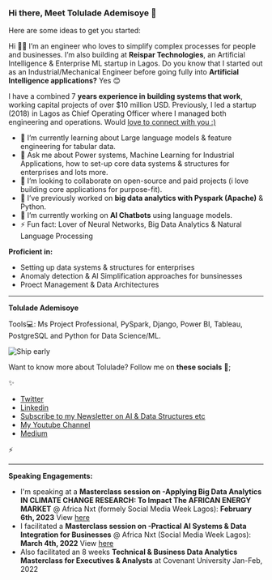 ### Hi there, Meet Tolulade Ademisoye  👋


Here are some ideas to get you started:

Hi 👋🏽 I’m an engineer who loves to simplify complex processes for people and businesses. I’m also building at **Reispar Technologies**, an Artificial Intelligence & Enterprise ML startup in Lagos. Do you know that I started out as an Industrial/Mechanical Engineer before going fully into **Artificial Intelligence applications?** Yes 😊

I have a combined 7 **years experience in building systems that work**, working capital projects of over $10 million USD. Previously, I led a startup (2018) in Lagos as Chief Operating Officer where I managed both engineering and operations. Would [love to connect with you :)](https://www.linkedin.com/in/tolulade-ademisoye-61560a5a/)

- 🌱 I’m currently learning about Large language models & feature engineering for tabular data.
- 💬 Ask me about Power systems, Machine Learning for Industrial Applications, how to set-up core data systems & structures for enterprises and lots more.
- 👯 I’m looking to collaborate on open-source and paid projects (i love building core applications for purpose-fit).
- 🔭 I’ve previously worked on **big data analytics with Pyspark (Apache)** & Python.
- 🔭 I’m currently working on **AI Chatbots** using language models.
- ⚡ Fun fact: Lover of Neural Networks, Big Data Analytics & Natural Language Processing



**Proficient in:**

- Setting up data systems & structures for enterprises
- Anomaly detection & AI Simplification approaches for bunsinesses
- Proect Management & Data Architectures

---

**Tolulade Ademisoye**

Tools💻: Ms Project Professional, PySpark, Django, Power BI, Tableau, PostgreSQL and Python for Data Science/ML.


![Ship early](https://user-images.githubusercontent.com/22460844/150511770-a408eb6f-629f-40d6-80f4-70eaf05b0efc.png)


Want to know more about Tolulade? Follow me on **these socials** 💬;

✨

- [Twitter](https://twitter.com/Tolulade_ato)
- [Linkedin](https://www.linkedin.com/in/tolulade-ademisoye-61560a5a/)
- [Subscribe to my Newsletter on AI & Data Structures etc ](https://www.getrevue.co/profile/tolulade_ato)
- [My Youtube Channel](https://www.youtube.com/channel/UC5JjWtP3o9CcdyTxMXrtD-Q)
- [Medium](https://tolulade-ademisoye.medium.com/)

⚡

---
**Speaking Engagements:**
- I'm speaking at a **Masterclass session on -Applying Big Data Analytics IN CLIMATE CHANGE RESEARCH: To Impact The AFRICAN ENERGY MARKET** @ Africa Nxt (formely Social Media Week Lagos): **February 6th, 2023**
View [here](https://africanxt.sched.com/event/1Fj1H?iframe=no)  
- I facilitated a **Masterclass session on -Practical AI Systems & Data Integration for Businesses** @ Africa Nxt (Social Media Week Lagos): **March 4th, 2022**
View [here](https://emamo.com/event/africanxt2022/s/practical-ai-systems-data-integration-for-businesses-new-approaches-to-scaling-WeQyKW) 
- Also facilitated an 8 weeks **Technical & Business Data Analytics Masterclass for Executives & Analysts** at Covenant University Jan-Feb, 2022



<!--
**Reispar/Reispar** is a ✨ _special_ ✨ repository because its `README.md` (this file) appears on your GitHub profile.

Here are some ideas to get you started:

- 🔭 I’m currently working on ...
- 🌱 I’m currently learning ...
- 👯 I’m looking to collaborate on ...
- 🤔 I’m looking for help with ...
- 💬 Ask me about ...
- 📫 How to reach me: ...
- 😄 Pronouns: ...
- ⚡ Fun fact: ...
-->
